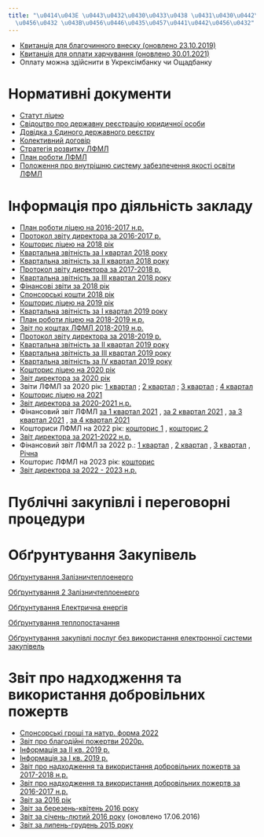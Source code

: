 ```yaml
---
title: "\u0414\u043E \u0443\u0432\u0430\u0433\u0438 \u0431\u0430\u0442\u044C\u043A\
  \u0456\u0432 \u043B\u0456\u0446\u0435\u0457\u0441\u0442\u0456\u0432"
---
```

* [Квитанція для благочинного внеску (оновлено 23.10.2019)](/files/публічна-інформація-квитація-благочинного-внеску-лфмл.xls "Квитація благочинного внеску ЛФМЛ.xls")
* [Квитанція для оплати харчування (оновлено 30.01.2021)](/files/публічна-інформація-квитанція-29012021.xlsx "квитанція- 29.01.2021.xlsx")
* Оплату можна здійснити в Укрексімбанку чи Ощадбанку

#   Нормативні документи
* [Статут ліцею](/files/публічна-інформація-статут_ліцей.pdf "Статут_ліцей.pdf")
* [Свідоцтво про державну реєстрацію юридичної особи](/files/публічна-інформація-свідоцтво.pdf "Свідоцтво.pdf")
* [Довідка з Єдиного державного реєстру](/files/публічна-інформація-довідка.pdf "Довідка.pdf")
* [Колективний договір](/files/публічна-інформація-колективний-договір-профспілка.pdf "Колективний договір профспілка.pdf")
* [Стратегія розвитку ЛФМЛ](/files/публічна-інформація-стратегія-розвитку-лфмл.pdf "Стратегія розвитку ЛФМЛ.pdf")
* [План роботи ЛФМЛ](/files/публічна-інформація-план-роботи-лфмл-22-23.pdf "ПЛАН РОБОТИ ЛФМЛ 22-23.pdf")
* [Положення про внутрішню систему забезпечення якості освіти ЛФМЛ](/files/публічна-інформація-положення-про-всяо.pdf "положення про ВСЯО.pdf")

#   Інформація про діяльність закладу
* [План роботи ліцею на 2016-2017 н.р.](/files/публічна-інформація-звіт-16-17-план-17-18.pdf "Звіт 16-17, план 17-18.pdf")
* [Протокол звіту директора за 2016-2017 р.](/files/публічна-інформація-звіт-директора-2017.pdf "Звіт директора 2017.pdf")
* [Кошторис ліцею на 2018 рік](/files/публічна-інформація-кошторис.pdf "кошторис.pdf")
* [Квартальна звітність за І квартал 2018 року](/files/публічна-інформація-квартальна-звітність-за-і-квартал-2018-року.rar "Квартальна звітність за І квартал 2018 року.rar")
* [Квартальна звітність за ІІ квартал 2018 року](/files/публічна-інформація-квартальна-звітність-за-іі-квартал-2018-року.rar "Квартальна звітність за ІІ квартал 2018 року.rar")
* [Протокол звіту директора за 2017-2018 р.](/files/публічна-інформація-звіт-директора-2018.pdf "Звіт директора 2018.pdf")
* [Квартальна звітність за ІІІ квартал 2018 року](/files/публічна-інформація-звіт-за-ііі-кв-2018.rar "Звіт за ІІІ кв. 2018.rar")
* [Фінансові звіти за 2018 рік](/files/публічна-інформація-звіти-про-фінанси-2018.rar "Звіти про фінанси 2018.rar")
* [Спонсорські кошти 2018 рік](/files/публічна-інформація-спонсорські-кошти-грош-та-натурформа-2018-р.xlsx "Спонсорські кошти  грош. та натур.форма 2018 р.xlsx")
* [Кошторис ліцею на 2019 рік](/files/публічна-інформація-кошторис2019.pdf "кошторис2019.pdf")
* [Квартальна звітність за І квартал 2019 року](/files/публічна-інформація-звітність-за-і-кв-2019.rar "Звітність за І кв 2019.rar")
* [План роботи ліцею на 2018-2019 н.р.](/files/публічна-інформація-план-роботи-18-19.pdf "ПЛАН РОБОТИ 18-19.pdf (1)")
* [Звіт по коштах ЛФМЛ 2018-2019 н.р.](/files/публічна-інформація-звіт-по-коштах-лфмл-2018-2019р-2.xlsx "Звіт по коштах ЛФМЛ 2018-2019р.  (2).xlsx")
* [Протокол звіту директора за 2018-2019 р.](/files/публічна-інформація-протокол-звіту-директора-2018-2019.pdf "протокол звіту директора 2018-2019.pdf")
* [Квартальна звітність за ІІ квартал 2019 року](/files/публічна-інформація-2-квартал.rar "2 квартал.rar")
* [Квартальна звітність за ІІІ квартал 2019 року](/files/публічна-інформація-3-квартал.rar "3 квартал.rar")
* [Квартальна звітність за ІV квартал 2019 року](/files/публічна-інформація-4-квартал.rar "4 квартал.rar")
* [Кошторис ліцею на 2020 рік](/files/публічна-інформація-кошторис-2020.pdf "Кошторис 2020.pdf")
* [Звіт директора за 2020 рік](/files/публічна-інформація-звіт-директора_2020.pptx "Звіт директора_2020.pptx")
* Звіти ЛФМЛ за 2020 рік:
[1 квартал](/files/публічна-інформація-1-квартал-2020.zip "1 квартал 2020.zip")
;
[2 квартал](/files/публічна-інформація-2-квартал-2020.zip "2 квартал 2020.zip")
;
[3 квартал](/files/публічна-інформація-3-квартал-2020.zip "3 квартал 2020.zip")
;
[4 квартал](/files/публічна-інформація-4-квартал-2020.zip "4 квартал 2020.zip")
* [Кошторис ліцею на 2021](/files/публічна-інформація-кошториси-2021.pdf "КОШТОРИСИ 2021.pdf")
* [Звіт директора за 2020-2021 н.р.](/files/публічна-інформація-звіт-директора_2021.pps "Звіт директора_2021.pps")
* Фінансовий звіт ЛФМЛ
[за 1 квартал 2021](/files/публічна-інформація-2021-1-квартал.7z "2021 1 квартал.7z")
,
[за 2 квартал 2021](/files/публічна-інформація-2021-2-квартал.7z "2021 2 квартал.7z")
,
[за 3 квартал 2021](/files/публічна-інформація-звіти-за-ііі-кв-2021.zip "Звіти за ІІІ кв 2021.zip")
,
[за 4 квартал 2021](/files/публічна-інформація-zvity42021_.zip "Zvity42021_.zip")
* Кошториси ЛФМЛ на 2022 рік:
[кошторис 1](/files/публічна-інформація-кошторис-1.pdf "кошторис 1.pdf")
,
[кошторис 2](/files/публічна-інформація-кошторис-2.pdf "кошторис 2.pdf")
* [Звіт директора за 2021-2022 н.р.](/files/публічна-інформація-звіт-директора_2022.pptx "Звіт директора_2022.pptx")
* Фінансовий звіт ЛФМЛ за 2022 р.:
[1 квартал](/files/публічна-інформація-zvit1kv2022.zip "Zvit1kv2022.zip")
,
[2 квартал](/files/публічна-інформація-zvit2kv2022.zip "Zvit2kv2022.zip")
,
[3 квартал](/files/публічна-інформація-звіти-за-3-кв-2022.zip "Звіти за 3 кв 2022.zip")
,
[Річна](/files/публічна-інформація-річні-звіти-2022.zip "Річні звіти 2022.zip")
* Кошторис ЛФМЛ на 2023 рік:
[кошторис](/files/публічна-інформація-кошторис-.pdf "кошторис.pdf (1)")
* [Звіт директора за 2022 - 2023 н.р.](/files/публічна-інформація-звіт-директора-2023.pdf "Звіт директора 2023.pdf")

#   Публічні закупівлі і переговорні процедури
#   Обґрунтування Закупівель

[Обґрунтування Залізничтеплоенерго](/files/публічна-інформація-обгрунтування-залізничтеплоенерго.pdf "Обгрунтування Залізничтеплоенерго.pdf")

[Обґрунтування 2 Залізничтеплоенерго](/files/публічна-інформація-обгрунтування-залізничтеплоенерго-2022.pdf "Обгрунтування = Залізничтеплоенерго 2022.pdf")

[Обґрунтування Електрична енергія](/files/публічна-інформація-обгрунтування-електрична-енергія-2022.pdf "Обгрунтування = Електрична енергія 2022.pdf")

[Обґрунтування теплопостачання](/files/публічна-інформація-обґрунтування-з-теплопостачання-710.docx "Обґрунтування з теплопостачання № 710.docx")

[Обґрунтування закупівлі послуг без використання електронної системи закупівель](/files/публічна-інформація-обгрунтування-закупівлі-послуг-без-використання-е.docx "Обгрунтування закупівлі послуг без використання електронної системи закупівель.docx")

#   Звіт про надходження та використання добровільних пожертв
* [Спонсорські гроші та натур. форма 2022](/files/публічна-інформація-лфмл-спонсорські-кошти-грош-та-натурформа-2022-р.xlsx "ЛФМЛ Спонсорські кошти грош. та натур.форма 2022 р.xlsx")
* [Звіт про благодійні пожертви 2020р.](/files/публічна-інформація-звіт-про-надходження-та-використання-добровільних.xlsx "Звіт про надходження та використання добровільних пожертв 2021.xlsx")
* [Інформація за ІІ кв. 2019 р.](/files/публічна-інформація-звітність-за-іі-квартал-2019-р.zip "Звітність за ІІ квартал 2019 р..zip")
* [Інформація за І кв. 2019 р.](/files/публічна-інформація-інформація-кошти-i-кв-2018.xlsx "Інформація  кошти I кв 2018.xlsx")
* [Звіт про надходження та використання добровільних пожертв за 2017-2018 н.р.](/files/публічна-інформація-17-18.pdf "17-18.pdf")
* [Звіт про надходження та використання добровільних пожертв за 2016-2017 н.р.](/files/публічна-інформація-16-17.pdf "16-17.pdf")
* [Звіт за 2016 рік](/files/публічна-інформація-fin_zvit-2016.pdf "fin_zvit 2016.pdf")
* [Звіт за березень-квітень 2016 року](/info/public-info/звіт-за-березень-квітень-2016-року "Звіт за березень-квітень 2016 року")
* [Звіт за січень-лютий 2016 року](/info/public-info/звіт-за-січень-лютий-2016-року "Звіт за січень-лютий 2016 року")
(оновлено 17.06.2016)
* [Звіт за липень-грудень 2015 року](/info/public-info/звіт-за-липень-грудень-2015-року "Звіт за липень-грудень 2015 року")